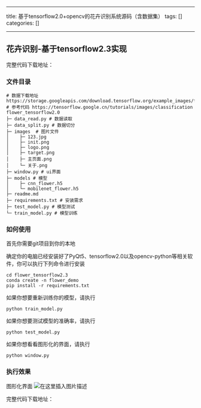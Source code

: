 
--- 
title:  基于tensorflow2.0+opencv的花卉识别系统源码（含数据集） 
tags: []
categories: [] 

---
## 花卉识别-基于tensorflow2.3实现

完整代码下载地址：

### 文件目录

```
# 数据下载地址 https://storage.googleapis.com/download.tensorflow.org/example_images/flower_photos.tgz
# 参考代码 https://tensorflow.google.cn/tutorials/images/classification
flower_tensorflow2.0
├─ data_read.py # 数据读取
├─ data_split.py # 数据切分
├─ images  # 图片文件
│    ├─ 123.jpg
│    ├─ init.png
│    ├─ logo.png
│    ├─ target.png
│    ├─ 主页面.png
│    └─ 关于.png
├─ window.py # ui界面
├─ models # 模型
│    ├─ cnn_flower.h5
│    └─ mobilenet_flower.h5
├─ readme.md 
├─ requirements.txt # 安装需求
├─ test_model.py # 模型测试
└─ train_model.py # 模型训练

```

### 如何使用

首先你需要git项目到你的本地

确定你的电脑已经安装好了PyQt5、tensorflow2.0以及opencv-python等相关软件，你可以执行下列命令进行安装

```
cd flower_tensorflow2.3
conda create -n flower_demo 
pip install -r requirements.txt

```

如果你想要重新训练你的模型，请执行

```
python train_model.py

```

如果你想要测试模型的准确率，请执行

```
python test_model.py

```

如果你想看看图形化的界面，请执行

```
python window.py

```

### 执行效果

图形化界面 <img src="https://img-blog.csdnimg.cn/8d222adc6122415fa34a7f5f2a68af0d.png" alt="在这里插入图片描述">

完整代码下载地址：
